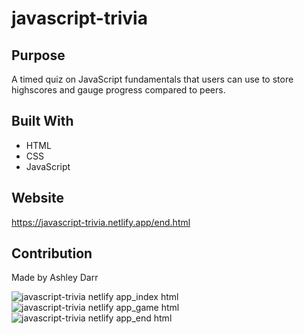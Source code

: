 # javascript-trivia
## Purpose
A timed quiz on JavaScript fundamentals that users can use to store highscores and gauge progress compared to peers.

## Built With
* HTML
* CSS
* JavaScript

## Website
https://javascript-trivia.netlify.app/end.html

## Contribution
Made by Ashley Darr

![javascript-trivia netlify app_index html](https://user-images.githubusercontent.com/103084529/172678704-88c2baeb-2955-413c-9cf1-26fdde6d86d1.png)
![javascript-trivia netlify app_game html](https://user-images.githubusercontent.com/103084529/172678955-d68a9d67-6396-4905-8da7-292922ef3276.png)
![javascript-trivia netlify app_end html](https://user-images.githubusercontent.com/103084529/172679071-dbad9fc2-ef54-41be-b3cb-5b8c76fddf09.png)
